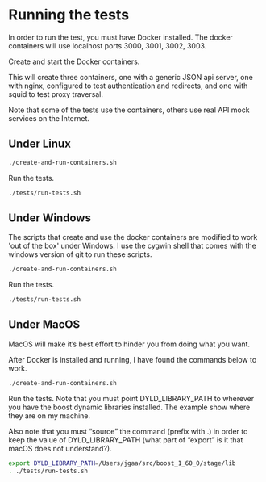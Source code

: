 # Running the tests

In order to run the test, you must have Docker installed.
The docker containers will use localhost ports 3000, 3001, 3002, 3003.

Create and start the Docker containers.

This will create three containers, one with a generic JSON api server,
one with nginx, configured to test authentication and redirects, and
one with squid to test proxy traversal.

Note that some of the tests use the containers, others use real
API mock services on the Internet.

## Under Linux

```sh
./create-and-run-containers.sh
```

Run the tests.

```sh
./tests/run-tests.sh
```

## Under Windows
The scripts that create and use the docker containers are modified
to work 'out of the box' under Windows. I use the cygwin shell that
comes with the windows version of git to run these scripts.

```sh
./create-and-run-containers.sh
```

Run the tests.

```sh
./tests/run-tests.sh
```

## Under MacOS

MacOS will make it’s best effort to hinder you from doing what you want.

After Docker is installed and running, I have found the commands below to work.

```sh
./create-and-run-containers.sh
```

Run the tests.
Note that you must point DYLD_LIBRARY_PATH to wherever you have the boost dynamic libraries installed. The example show where they are on my machine.

Also note that you must “source” the command (prefix with .) in order to keep the value of DYLD_LIBRARY_PATH (what part of “export” is it that macOS does not understand?).

```sh
export DYLD_LIBRARY_PATH=/Users/jgaa/src/boost_1_60_0/stage/lib
. ./tests/run-tests.sh
```

